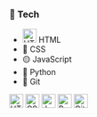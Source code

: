 ### 👑 Tech

- <img src="https://cdn.jsdelivr.net/gh/devicons/devicon/icons/html5/html5-original.svg" alt="HTML" width="25" height="25"/> HTML  
- 🔵 CSS  
- 🟡 JavaScript  
- 🐍 Python  
- 🧰 Git

<p align="left">
  <img src="https://cdn.jsdelivr.net/gh/devicons/devicon/icons/html5/html5-original.svg" alt="HTML" width="25" height="25"/>
  <img src="https://cdn.jsdelivr.net/gh/devicons/devicon/icons/css3/css3-original.svg" alt="CSS" width="25" height="25"/>
  <img src="https://cdn.jsdelivr.net/gh/devicons/devicon/icons/javascript/javascript-original.svg" alt="JavaScript" width="25" height="25"/>
  <img src="https://cdn.jsdelivr.net/gh/devicons/devicon/icons/python/python-original.svg" alt="Python" width="25" height="25"/>
  <img src="https://cdn.jsdelivr.net/gh/devicons/devicon/icons/git/git-original.svg" alt="Git" width="25" height="25"/>
</p>
